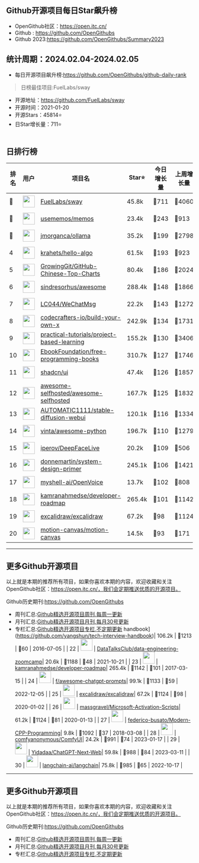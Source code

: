 ## Github开源项目每日Star飙升榜

- OpenGithub社区：https://open.itc.cn/
- Github : https://github.com/OpenGithubs
- Github 2023:https://github.com/OpenGithubs/Summary2023

## 统计周期：2024.02.04-2024.02.05

- 每日开源项目飙升榜:https://github.com/OpenGithubs/github-daily-rank



> 日榜最佳项目:FuelLabs/sway  

- 开源地址：https://github.com/FuelLabs/sway
- 开源时间：2021-01-20
- 开源Stars：45814⭐
- 日Star增长量：711⭐

![]()


## 日排行榜

| 排名        |  用户     |  项目名          | Star⭐          | 今日增长量     | 上周增长量      |  开源时间   |
|------------|------------|---------------|---------------- |--------------|----------------|------------|
| 🥇 | <img src="https://avatars.githubusercontent.com/u/55993183?v=4" alt="" size="32" height="32" width="32" data-view-component="true" class="avatar circle"> | [FuelLabs/sway](https://github.com/FuelLabs/sway)| 45.8k  | 🔺711| 🔺4060 | 2021-01-20 |
| 🥈 | <img src="https://avatars.githubusercontent.com/u/95764151?v=4" alt="" size="32" height="32" width="32" data-view-component="true" class="avatar circle"> | [usememos/memos](https://github.com/usememos/memos)| 23.4k  | 🔺243| 🔺913 | 2021-12-08 |
| 🥉 | <img src="https://avatars.githubusercontent.com/u/151674099?v=4" alt="" size="32" height="32" width="32" data-view-component="true" class="avatar circle"> | [jmorganca/ollama](https://github.com/jmorganca/ollama)| 35.2k  | 🔺199| 🔺2798 | 2023-06-27 |
| 4 | <img src="https://avatars.githubusercontent.com/u/26993056?u=12c6a8ef18768abc773c64a56a56c0fd67241ed2&v=4" alt="" size="32" height="32" width="32" data-view-component="true" class="avatar circle"> | [krahets/hello-algo](https://github.com/krahets/hello-algo)| 61.5k  | 🔺193| 🔺923 | 2022-11-04 |
| 5 | <img src="https://avatars.githubusercontent.com/u/21018904?u=bcc423f3536e0ea420dfe438d96b36a7ff2704d7&v=4" alt="" size="32" height="32" width="32" data-view-component="true" class="avatar circle"> | [GrowingGit/GitHub-Chinese-Top-Charts](https://github.com/GrowingGit/GitHub-Chinese-Top-Charts)| 80.4k  | 🔺186| 🔺2024 | 2019-09-05 |
| 6 | <img src="https://avatars.githubusercontent.com/u/170270?u=34acd557a042ac478d273a4621570cadb6b0bd89&v=4" alt="" size="32" height="32" width="32" data-view-component="true" class="avatar circle"> | [sindresorhus/awesome](https://github.com/sindresorhus/awesome)| 288.4k  | 🔺148| 🔺1866 | 2014-07-11 |
| 7 | <img src="https://avatars.githubusercontent.com/u/95485601?u=a8d780d2fca71e6b5b1bebfbd8f17baaddb8d049&v=4" alt="" size="32" height="32" width="32" data-view-component="true" class="avatar circle"> | [LC044/WeChatMsg](https://github.com/LC044/WeChatMsg)| 22.2k  | 🔺143| 🔺1272 | 2023-01-11 |
| 8 | <img src="https://avatars.githubusercontent.com/u/58904235?v=4" alt="" size="32" height="32" width="32" data-view-component="true" class="avatar circle"> | [codecrafters-io/build-your-own-x](https://github.com/codecrafters-io/build-your-own-x)| 242.9k  | 🔺134| 🔺1731 | 2018-05-09 |
| 9 | <img src="https://avatars.githubusercontent.com/u/89421154?v=4" alt="" size="32" height="32" width="32" data-view-component="true" class="avatar circle"> | [practical-tutorials/project-based-learning](https://github.com/practical-tutorials/project-based-learning)| 155.2k  | 🔺130| 🔺3406 | 2017-04-12 |
| 10 | <img src="https://avatars.githubusercontent.com/u/14127308?v=4" alt="" size="32" height="32" width="32" data-view-component="true" class="avatar circle"> | [EbookFoundation/free-programming-books](https://github.com/EbookFoundation/free-programming-books)| 310.7k  | 🔺127| 🔺1746 | 2013-10-11 |
| 11 | <img src="https://avatars.githubusercontent.com/u/139895814?v=4" alt="" size="32" height="32" width="32" data-view-component="true" class="avatar circle"> | [shadcn/ui](https://github.com/shadcn/ui)| 47.4k  | 🔺126| 🔺1857 | 2023-01-04 |
| 12 | <img src="https://avatars.githubusercontent.com/u/24270415?v=4" alt="" size="32" height="32" width="32" data-view-component="true" class="avatar circle"> | [awesome-selfhosted/awesome-selfhosted](https://github.com/awesome-selfhosted/awesome-selfhosted)| 167.7k  | 🔺125| 🔺1832 | 2015-06-01 |
| 13 | <img src="https://avatars.githubusercontent.com/u/20920490?u=8bdc7c9401f507e51b55e558baa8184d4ed30c7d&v=4" alt="" size="32" height="32" width="32" data-view-component="true" class="avatar circle"> | [AUTOMATIC1111/stable-diffusion-webui](https://github.com/AUTOMATIC1111/stable-diffusion-webui)| 120.1k  | 🔺116| 🔺1334 | 2022-08-22 |
| 14 | <img src="https://avatars.githubusercontent.com/u/652070?u=95b472a9a11b64ee0f74512ad918d762d42c213c&v=4" alt="" size="32" height="32" width="32" data-view-component="true" class="avatar circle"> | [vinta/awesome-python](https://github.com/vinta/awesome-python)| 196.7k  | 🔺110| 🔺1279 | 2014-06-28 |
| 15 | <img src="https://avatars.githubusercontent.com/u/8076202?u=2928fa5264ebcdb64c8175e726cbc2438e483ba2&v=4" alt="" size="32" height="32" width="32" data-view-component="true" class="avatar circle"> | [iperov/DeepFaceLive](https://github.com/iperov/DeepFaceLive)| 20.2k  | 🔺109| 🔺506 | 2020-12-15 |
| 16 | <img src="https://avatars.githubusercontent.com/u/5458997?u=f1007b583e55e7ccfb6ccf0e200051156112dd9b&v=4" alt="" size="32" height="32" width="32" data-view-component="true" class="avatar circle"> | [donnemartin/system-design-primer](https://github.com/donnemartin/system-design-primer)| 245.1k  | 🔺106| 🔺1421 | 2017-02-27 |
| 17 | <img src="https://avatars.githubusercontent.com/u/127754094?v=4" alt="" size="32" height="32" width="32" data-view-component="true" class="avatar circle"> | [myshell-ai/OpenVoice](https://github.com/myshell-ai/OpenVoice)| 13.7k  | 🔺102| 🔺808 | 2023-11-29 |
| 18 | <img src="https://avatars.githubusercontent.com/u/4921183?u=d6ed3573fc67b699e0c3bc2c7e1fb82c98c40dec&v=4" alt="" size="32" height="32" width="32" data-view-component="true" class="avatar circle"> | [kamranahmedse/developer-roadmap](https://github.com/kamranahmedse/developer-roadmap)| 265.4k  | 🔺101| 🔺1142 | 2017-03-15 |
| 19 | <img src="https://avatars.githubusercontent.com/u/59452120?v=4" alt="" size="32" height="32" width="32" data-view-component="true" class="avatar circle"> | [excalidraw/excalidraw](https://github.com/excalidraw/excalidraw)| 67.2k  | 🔺98| 🔺1124 | 2020-01-02 |
| 20 | <img src="https://avatars.githubusercontent.com/u/107069270?v=4" alt="" size="32" height="32" width="32" data-view-component="true" class="avatar circle"> | [motion-canvas/motion-canvas](https://github.com/motion-canvas/motion-canvas)| 14.5k  | 🔺93| 🔺171 | 2022-08-04 |

---
## 更多Github开源项目

以上就是本期的推荐所有项目，如果你喜欢本期的内容，欢迎收藏和关注OpenGithub社区：https://open.itc.cn/，我们会定期推送优质的开源项目。

Github历史期刊:https://github.com/OpenGithubs
- 周刊汇总:[Github精选开源项目周刊,每周一更新](https://github.com/OpenGithubs/weekly)
- 月刊汇总:[Github精选开源项目月刊,每月30号更新](https://github.com/OpenGithubs/monthly)
- 专栏汇总:[Github精选开源项目专栏,不定期更新](https://github.com/OpenGithubs/selectedColumn)
handbook](https://github.com/yangshun/tech-interview-handbook)| 106.2k | 🔺1213 | 🔺60 | 2016-07-05 |
| 22 | <img src="https://avatars.githubusercontent.com/u/72699292?v=4" alt="" size="32" height="32" width="32" data-view-component="true" class="avatar circle"> | [DataTalksClub/data-engineering-zoomcamp](https://github.com/DataTalksClub/data-engineering-zoomcamp)| 20.6k | 🔺1188 | 🔺48 | 2021-10-21 |
| 23 | <img src="https://avatars.githubusercontent.com/u/4921183?u=d6ed3573fc67b699e0c3bc2c7e1fb82c98c40dec&v=4" alt="" size="32" height="32" width="32" data-view-component="true" class="avatar circle"> | [kamranahmedse/developer-roadmap](https://github.com/kamranahmedse/developer-roadmap)| 265.4k | 🔺1142 | 🔺101 | 2017-03-15 |
| 24 | <img src="https://avatars.githubusercontent.com/u/196477?u=771bf9010ad2c32fe13ff71ceaad5563fc2824d3&v=4" alt="" size="32" height="32" width="32" data-view-component="true" class="avatar circle"> | [f/awesome-chatgpt-prompts](https://github.com/f/awesome-chatgpt-prompts)| 99.1k | 🔺1133 | 🔺59 | 2022-12-05 |
| 25 | <img src="https://avatars.githubusercontent.com/u/59452120?v=4" alt="" size="32" height="32" width="32" data-view-component="true" class="avatar circle"> | [excalidraw/excalidraw](https://github.com/excalidraw/excalidraw)| 67.2k | 🔺1124 | 🔺98 | 2020-01-02 |
| 26 | <img src="https://avatars.githubusercontent.com/u/59795046?v=4" alt="" size="32" height="32" width="32" data-view-component="true" class="avatar circle"> | [massgravel/Microsoft-Activation-Scripts](https://github.com/massgravel/Microsoft-Activation-Scripts)| 61.2k | 🔺1124 | 🔺81 | 2020-01-13 |
| 27 | <img src="https://avatars.githubusercontent.com/u/55920584?u=fcdb76add5bc8ad6ecd816cbe854bb8b251bfa76&v=4" alt="" size="32" height="32" width="32" data-view-component="true" class="avatar circle"> | [federico-busato/Modern-CPP-Programming](https://github.com/federico-busato/Modern-CPP-Programming)| 9.8k | 🔺1092 | 🔺37 | 2018-03-08 |
| 28 | <img src="https://avatars.githubusercontent.com/u/121283862?u=f3e53b07cfbae7136f1796d4f6453827a12c2307&v=4" alt="" size="32" height="32" width="32" data-view-component="true" class="avatar circle"> | [comfyanonymous/ComfyUI](https://github.com/comfyanonymous/ComfyUI)| 24.2k | 🔺991 | 🔺74 | 2023-01-17 |
| 29 | <img src="https://avatars.githubusercontent.com/u/153288546?v=4" alt="" size="32" height="32" width="32" data-view-component="true" class="avatar circle"> | [Yidadaa/ChatGPT-Next-Web](https://github.com/Yidadaa/ChatGPT-Next-Web)| 59.8k | 🔺988 | 🔺84 | 2023-03-11 |
| 30 | <img src="https://avatars.githubusercontent.com/u/126733545?v=4" alt="" size="32" height="32" width="32" data-view-component="true" class="avatar circle"> | [langchain-ai/langchain](https://github.com/langchain-ai/langchain)| 75.8k | 🔺985 | 🔺65 | 2022-10-17 |

---
## 更多Github开源项目

以上就是本期的推荐所有项目，如果你喜欢本期的内容，欢迎收藏和关注OpenGithub社区：https://open.itc.cn/，我们会定期推送优质的开源项目。

Github历史期刊:https://github.com/OpenGithubs
- 周刊汇总:[Github精选开源项目周刊,每周一更新](https://github.com/OpenGithubs/weekly)
- 月刊汇总:[Github精选开源项目月刊,每月30号更新](https://github.com/OpenGithubs/monthly)
- 专栏汇总:[Github精选开源项目专栏,不定期更新](https://github.com/OpenGithubs/selectedColumn)